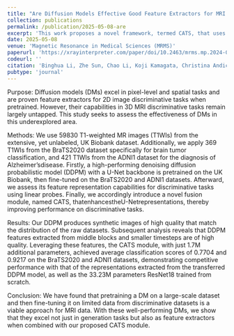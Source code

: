 ```yaml
---
title: "Are Diffusion Models Effective Good Feature Extractors for MRI Discriminative Tasks?"
collection: publications
permalink: /publication/2025-05-08-are
excerpt: 'This work proposes a novel framework, termed CATS, that uses a diffusion model as a direct feature extractor for MRI-based discriminative tasks'
date: 2025-05-08
venue: 'Magnetic Resonance in Medical Sciences (MRMS)'
paperurl: 'https://xrayinterpreter.com/paper/doi/10.2463/mrms.mp.2024-0206'
codeurl: ''
citation: 'Binghua Li, Zhe Sun, Chao Li, Koji Kamagata, Christina Andica, Wataru Uchida, Kaito Takabayashi, Sen Guo, Rui Zou, Shigeki Aoki, Toshihisa Tanaka and Qibin Zhao. Are Diffusion Models Effective Good Feature Extractors for MRI Discriminative Tasks? Magnetic Resonance in Medical Sciences, 2025: mp. 2024-0206.'
pubtype: 'journal'
---
```


Purpose: Diffusion models (DMs) excel in pixel-level and spatial tasks and are proven feature extractors for 2D image discriminative tasks when pretrained. However, their capabilities in 3D MRI discriminative tasks remain largely untapped. This study seeks to assess the effectiveness of DMs in this underexplored area. 

Methods: We use 59830 T1-weighted MR images (T1WIs) from the extensive, yet unlabeled, UK Biobank dataset. Additionally, we apply 369 T1WIs from the BraTS2020 dataset specifically for brain tumor classification, and 421 T1WIs from the ADNI1 dataset for the diagnosis of Alzheimer’sdisease. Firstly, a high-performing denoising diffusion probabilistic model (DDPM) with a U-Net backbone is pretrained on the UK Biobank, then fine-tuned on the BraTS2020 and ADNI1 datasets. Afterward, we assess its feature representation capabilities for discriminative tasks using linear probes. Finally, we accordingly introduce a novel fusion module, named CATS, thatenhancestheU-Netrepresentations, thereby improving performance on discriminative tasks. 

Results: Our DDPM produces synthetic images of high quality that match the distribution of the raw datasets. Subsequent analysis reveals that DDPM features extracted from middle blocks and smaller timesteps are of high quality. Leveraging these features, the CATS module, with just 1.7M additional parameters, achieved average classification scores of 0.7704 and 0.9217 on the BraTS2020 and ADNI1 datasets, demonstrating competitive performance with that of the representations extracted from the transferred DDPM model, as well as the 33.23M parameters ResNet18 trained from scratch. 

Conclusion: We have found that pretraining a DM on a large-scale dataset and then fine-tuning it on limited data from discriminative datasets is a viable approach for MRI data. With these well-performing DMs, we show that they excel not just in generation tasks but also as feature extractors when combined with our proposed CATS module.

